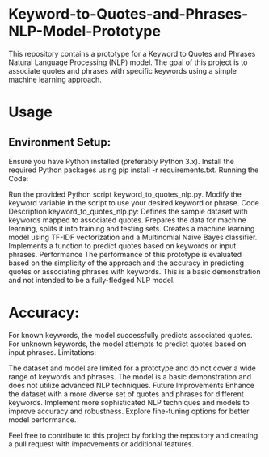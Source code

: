 # Keyword-to-Quotes-and-Phrases-NLP-Model-Prototype
This repository contains a prototype for a Keyword to Quotes and Phrases Natural Language Processing (NLP) model. The goal of this project is to associate quotes and phrases with specific keywords using a simple machine learning approach.

# Usage
## Environment Setup:

Ensure you have Python installed (preferably Python 3.x).
Install the required Python packages using pip install -r requirements.txt.
Running the Code:

Run the provided Python script keyword_to_quotes_nlp.py.
Modify the keyword variable in the script to use your desired keyword or phrase.
Code Description
keyword_to_quotes_nlp.py:
Defines the sample dataset with keywords mapped to associated quotes.
Prepares the data for machine learning, splits it into training and testing sets.
Creates a machine learning model using TF-IDF vectorization and a Multinomial Naive Bayes classifier.
Implements a function to predict quotes based on keywords or input phrases.
Performance
The performance of this prototype is evaluated based on the simplicity of the approach and the accuracy in predicting quotes or associating phrases with keywords. This is a basic demonstration and not intended to be a fully-fledged NLP model.

# Accuracy:

For known keywords, the model successfully predicts associated quotes.
For unknown keywords, the model attempts to predict quotes based on input phrases.
Limitations:

The dataset and model are limited for a prototype and do not cover a wide range of keywords and phrases.
The model is a basic demonstration and does not utilize advanced NLP techniques.
Future Improvements
Enhance the dataset with a more diverse set of quotes and phrases for different keywords.
Implement more sophisticated NLP techniques and models to improve accuracy and robustness.
Explore fine-tuning options for better model performance.

Feel free to contribute to this project by forking the repository and creating a pull request with improvements or additional features.
